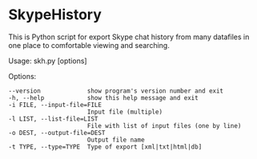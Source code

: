 # SkypeHistory

This is Python script for export Skype chat history from many datafiles in one place to comfortable viewing and searching.

Usage: skh.py [options]

Options:

    --version             show program's version number and exit
    -h, --help            show this help message and exit
    -i FILE, --input-file=FILE
                          Input file (multiple)
    -l LIST, --list-file=LIST
                          File with list of input files (one by line)
    -o DEST, --output-file=DEST
                          Output file name
    -t TYPE, --type=TYPE  Type of export [xml|txt|html|db]
